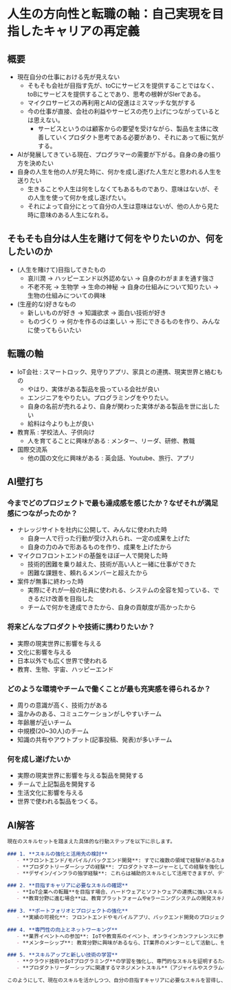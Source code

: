 # 人生の方向性と転職の軸：自己実現を目指したキャリアの再定義

## 概要

- 現在自分の仕事における先が見えない
  - そもそも会社が目指す先が、toCにサービスを提供することではなく、toBにサービスを提供することであり、思考の根幹がSIerである。
  - マイクロサービスの再利用とAIの促進はミスマッチな気がする
  - 今の仕事が直接、会社の利益やサービスの売り上げにつながっているとは思えない。
    - サービスというのは顧客からの要望を受けながら、製品を主体に改善していくプロダクト思考である必要があり、それにあって板に気がする。
- AIが発展してきている現在、プログラマーの需要が下がる。自身の身の振り方を決めたい
- 自身の人生を他の人が見た時に、何かを成し遂げた人生だと思われる人生を送りたい
  - 生きることや人生は何をしなくてもあるものであり、意味はないが、その人生を使って何かを成し遂げたい。
  - それによって自分にとって自分の人生は意味はないが、他の人から見た時に意味のある人生になれる。

## そもそも自分は人生を賭けて何をやりたいのか、何をしたいのか

- (人生を賭けて)目指してきたもの
  - 哀川潤 → ハッピーエンド以外認めない → 自身のわがままを通す強さ
  - 不老不死 → 生物学 → 生命の神秘 → 自身の仕組みについて知りたい → 生物の仕組みについての興味
- (生産的な)好きなもの
  - 新しいものが好き → 知識欲求 → 面白い技術が好き
  - ものづくり → 何かを作るのは楽しい → 形にできるものを作り、みんなに使ってもらいたい

## 転職の軸

- IoT会社 : スマートロック、見守りアプリ、家具との連携、現実世界と絡むもの
  - やはり、実体がある製品を扱っている会社が良い
  - エンジニアをやりたい。プログラミングをやりたい。
  - 自身の名前が売れるより、自身が関わった実体がある製品を世に出したい
  - 給料は今よりも上が良い
- 教育系 : 学校法人、子供向け
  - 人を育てることに興味がある : メンター、リーダ、研修、教職
- 国際交流系
  - 他の国の文化に興味がある : 英会話、Youtube、旅行、アプリ

## AI壁打ち

### 今までどのプロジェクトで最も達成感を感じたか？なぜそれが満足感につながったのか？

- ナレッジサイトを社内に公開して、みんなに使われた時
  - 自身一人で行った行動が受け入れられ、一定の成果を上げた
  - 自身の力のみで形あるものを作り、成果を上げたから
- マイクロフロントエンドの基盤をほぼ一人で開発した時
  - 技術的困難を乗り越えた、技術が高い人と一緒に仕事ができた
  - 困難な課題を、頼れるメンバーと超えたから
- 案件が無事に終わった時
  - 実際にそれが一般の社員に使われる、システムの全容を知っている、できるだけ改善を目指した
  - チームで何かを達成できたから、自身の貢献度が高かったから

### 将来どんなプロダクトや技術に携わりたいか？

- 実際の現実世界に影響を与える
- 文化に影響を与える
- 日本以外でも広く世界で使われる
- 教育、生物、宇宙、ハッピーエンド

### どのような環境やチームで働くことが最も充実感を得られるか？

- 周りの意識が高く、技術力がある
- 温かみのある、コミュニケーションがしやすいチーム
- 年齢層が近いチーム
- 中規模(20~30人)のチーム
- 知識の共有やアウトプット(記事投稿、発表)が多いチーム

### 何を成し遂げたいか

- 実際の現実世界に影響を与える製品を開発する
- チームで上記製品を開発する
- 生活文化に影響を与える
- 世界で使われる製品をつくる。

## AI解答

```md
現在のスキルセットを踏まえた具体的な行動ステップを以下に示します。

### 1. **スキルの強化と活用先の検討**
   - **フロントエンド/モバイル/バックエンド開発**: すでに複数の領域で経験があるため、これらを活かしてフルスタックエンジニアとしての価値を高めることができます。具体的には、特定の領域にフォーカスして深堀りをするか、フルスタックスキルをさらに強化し、IoTやスマートロックなどの分野に応用することで、転職市場での競争力を高めましょう。
   - **プロダクトリーダーシップの経験**: プロダクトマネージャーとしての経験を強化し、より戦略的な役割に移行することも可能です。転職活動の際には、技術だけでなく、リーダーシップ経験をアピールすることが重要です。
   - **デザイン/インフラの独学経験**: これらは補助的スキルとして活用できますが、デザインに興味がある場合はUX/UIデザインを専門的に学び、インフラに興味があるならクラウドサービス（AWS、GCP、Azureなど）に関する資格取得を検討すると良いでしょう。

### 2. **目指すキャリアに必要なスキルの確認**
   - **IoT企業への転職**を目指す場合、ハードウェアとソフトウェアの連携に強いスキル（例: MQTT、センサーデバイスのプログラミング、クラウドへのデータ連携）が重要です。これらの技術を学び、ポートフォリオに反映させることが次のステップになります。
   - **教育分野に進む場合**は、教育プラットフォームやeラーニングシステムの開発スキル、または教育関連プロジェクトへの参加が役立ちます。STEM教育やプログラミング教育の分野に興味があるなら、教育コンテンツの作成経験を積むことを考えましょう。

### 3. **ポートフォリオとプロジェクトの強化**
   - **実績の可視化**: フロントエンドやモバイルアプリ、バックエンド開発のプロジェクトをまとめたポートフォリオを作成し、GitHubやLinkedInに公開することで、スキルを具体的に証明できます。リーダーシップ経験もプロジェクト管理の観点から詳細に記載することが重要です。

### 4. **専門性の向上とネットワーキング**
   - **業界イベントへの参加**: IoTや教育系のイベント、オンラインカンファレンスに参加し、業界の最新技術をキャッチアップしつつ、他のエンジニアや専門家とのネットワークを広げましょう。
   - **メンターシップ**: 教育分野に興味があるなら、IT業界のメンターとして活動し、他の人に技術を教える経験を積むことで、教育者としてのキャリアへの一歩を踏み出せます。

### 5. **スキルアップと新しい技術の学習**
   - **クラウド技術やIoTプログラミング**の学習を強化し、専門的なスキルを証明するための資格を取得（AWSやAzure IoT関連の資格など）すると、転職市場でのアピールポイントが増えます。
   - **プロダクトリーダーシップに関連するマネジメントスキル**（アジャイルやスクラムの理解）を深め、技術的なスキルとリーダーシップを組み合わせたポジションも視野に入れましょう。

このようにして、現在のスキルを活かしつつ、自分の目指すキャリアに必要なスキルを習得し、実績を積んでいくことが、今後の具体的なステップとなります。
```
